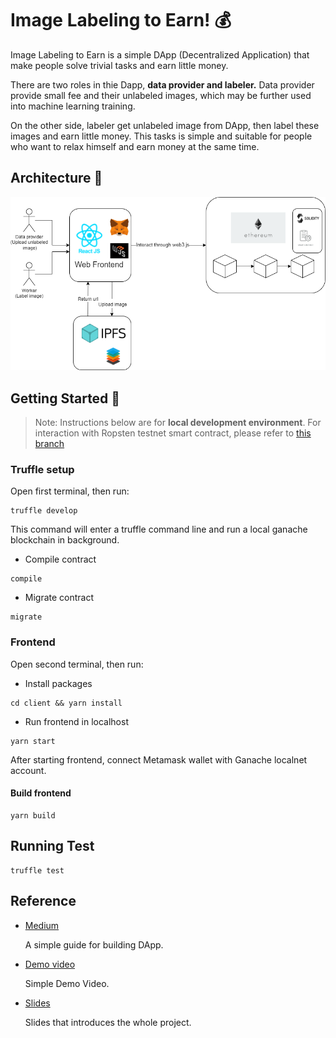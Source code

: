# Image Labeling to Earn! :moneybag:
Image Labeling to Earn is a simple DApp (Decentralized Application) that make people solve trivial tasks and earn little money. 

There are two roles in thie Dapp, **data provider and labeler.** Data provider provide small fee and their unlabeled images, which may be further used into machine learning training. 

On the other side, labeler get unlabeled image from DApp, then label these images and earn little money. This tasks is simple and suitable for people who want to relax himself and earn money at the same time.

## Architecture :european_castle:
![](images/ImageLabelDapp.drawio.png)

## Getting Started :hammer:
> Note: Instructions below are for **local development environment**. For interaction with Ropsten testnet smart contract, please refer to [this branch](https://github.com/CyCTW/ImageLabel-DApp)
### Truffle setup
Open first terminal, then run:
```
truffle develop
```
This command will enter a truffle command line and run a local ganache blockchain in background.

- Compile contract
```
compile
```
- Migrate contract
```
migrate
```

### Frontend
Open second terminal, then run:

- Install packages
```
cd client && yarn install
```
- Run frontend in localhost
```
yarn start
```
After starting frontend, connect Metamask wallet with Ganache localnet  account.

#### Build frontend
```
yarn build
```

## Running Test
```
truffle test
```
## Reference
- [Medium](https://cyctw-cs.medium.com/dapp-build-guide-with-truffle-and-reactjs-dd4f61655754)

    A simple guide for building DApp.
- [Demo video](https://youtu.be/WRLkC9IMe-s)

    Simple Demo Video.
- [Slides](https://docs.google.com/presentation/d/1BIIPAiCVgMo-qrHelZdK2Y-IWCSYGpPZZpPJcUw5dBI/edit?usp=sharing)

    Slides that introduces the whole project.